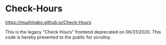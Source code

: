 # Check-Hours
https://mushinako.github.io/Check-Hours

This is the legacy "Check Hours" frontend deprecated on 06/31/2020. This code is hereby presented to the public for scruitny.
